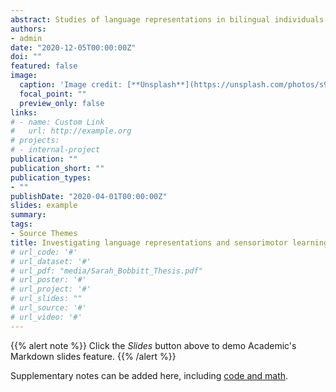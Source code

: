 ```yaml
---
abstract: Studies of language representations in bilingual individuals thus far have produced conflicting reports; many patient/case studies suggest languages are represented independently, while imaging and behavioural studies show mixed results with age of acquisition and proficiency level differentially impacting representations. The present study employed an experimental model of sensorimotor learning in speech using altered auditory feedback to investigate the relationship between speech production and language representations in a group of 20 adult English/French bilinguals. To induce sensorimotor learning, participants produced full sentences in either English or French while altered auditory feedback was applied to their vowel sounds in real time. All participants produced English sentences in one session and French sentences in the other. Before and after learning, a transfer test involving the production of isolated words in both English and French assessed vowel production in the absence of auditory feedback (i.e., speech was heavily noise masked). The amount of speech motor learning within each language was measured as well as the degree of transfer of the adaptation from one language to another. Results indicated equal amounts of learning in English and French and equivalent transfer between and within both languages. The present study suggests that, in bilinguals, speech motor learning acquired in the context of one language is broadly applicable to a second language. The work supports the idea that the motor programs used to communicate language are shared in the bilingual brain.
authors:
- admin
date: "2020-12-05T00:00:00Z"
doi: ""
featured: false
image:
  caption: 'Image credit: [**Unsplash**](https://unsplash.com/photos/s9CC2SKySJM)'
  focal_point: ""
  preview_only: false
links:
# - name: Custom Link
#   url: http://example.org
# projects:
# - internal-project
publication: ""
publication_short: ""
publication_types:
- ""
publishDate: "2020-04-01T00:00:00Z"
slides: example
summary: 
tags:
- Source Themes
title: Investigating language representations and sensorimotor learning in bilingual speakers 
# url_code: '#'
# url_dataset: '#'
# url_pdf: "media/Sarah_Bobbitt_Thesis.pdf"
# url_poster: '#'
# url_project: '#'
# url_slides: ""
# url_source: '#'
# url_video: '#'
---
```


{{% alert note %}}
Click the *Slides* button above to demo Academic's Markdown slides feature.
{{% /alert %}}

Supplementary notes can be added here, including [code and math](https://sourcethemes.com/academic/docs/writing-markdown-latex/).
